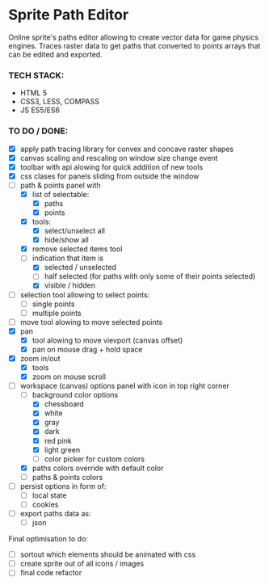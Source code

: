 # Sprite Path Editor
Online sprite's paths editor allowing to create vector data for game physics engines. Traces raster data to get paths that converted to points arrays that can be edited and exported.

### TECH STACK:
* HTML 5
* CSS3, LESS, COMPASS
* JS ES5/ES6

### TO DO / DONE:
- [x] apply path tracing library for convex and concave raster shapes
- [x] canvas scaling and rescaling on window size change event
- [x] toolbar with api alowing for quick addition of new tools
- [x] css clases for panels sliding from outside the window
- [ ] path & points panel with
  - [x] list of selectable:
    - [x] paths
    - [x] points
  - [x] tools:
    - [x] select/unselect all
    - [x] hide/show all
  - [x] remove selected items tool
  - [ ] indication that item is
    - [x] selected / unselected
    - [ ] half selected (for paths with only some of their points selected)
    - [x] visible / hidden
- [ ] selection tool allowing to select points:
  - [ ] single points
  - [ ] multiple points
- [ ] move tool alowing to move selected points
- [x] pan
  - [x] tool alowing to move vievport (canvas offset)
  - [x] pan on mouse drag + hold space
- [x] zoom in/out
  - [x] tools
  - [x] zoom on mouse scroll
- [ ] workspace (canvas) options panel with icon in top right corner
  - [ ] background color options
    - [x] chessboard
    - [x] white
    - [x] gray
    - [x] dark
    - [x] red pink
    - [x] light green
    - [ ] color picker for custom colors
  - [x] paths colors override with default color
  - [ ] paths & points colors  
- [ ] persist options in form of:
  - [ ] local state
  - [ ] cookies
- [ ] export paths data as:
  - [ ] json

Final optimisation to do:
- [ ] sortout which elements should be animated with css
- [ ] create sprite out of all icons / images
- [ ] final code refactor
